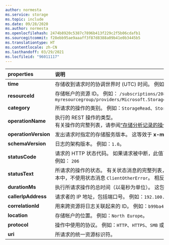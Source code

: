 ```yaml
---
author: normesta
ms.service: storage
ms.topic: include
ms.date: 09/28/2020
ms.author: normesta
ms.openlocfilehash: 2474b8920c5387c7896b413f229c2f5b06cdafb1
ms.sourcegitcommit: f28ebb95ae9aaaff3f87d8388a09b41e0b3445b5
ms.translationtype: HT
ms.contentlocale: zh-CN
ms.lasthandoff: 03/29/2021
ms.locfileid: "96011117"
---
```

| properties | 说明 |
|:--- |:---|
|**time** | 存储收到请求时的协调世界时 (UTC) 时间。 例如：`2018/11/08 21:09:36.6900118`。|
|**resourceId** | 存储帐户的资源 ID。 例如： `/subscriptions/208841be-a4v3-4234-9450-08b90c09f4/resourceGroups/`<br>`myresourcegroup/providers/Microsoft.Storage/storageAccounts/mystorageaccount/storageAccounts/blobServices/default`|
|**category** | 所请求的操作的类别。 例如：`StorageRead`、`StorageWrite` 或 `StorageDelete`。|
|**operationName** | 执行的 REST 操作的类型。 <br> 有关操作的完整列表，请参阅[“存储分析记录的操作和状态消息”主题](/rest/api/storageservices/storage-analytics-logged-operations-and-status-messages)。 |
|**operationVersion** | 发出请求时指定的存储服务版本。 这等效于 **x-ms-version** 标头的值。 例如：`2017-04-17`。|
|**schemaVersion** | 日志的架构版本。 例如：`1.0`。|
|**statusCode** | 请求的 HTTP 状态代码。 如果请求被中断，此值可能会设置为 `Unknown`。 <br> 例如： `206` |
|**statusText** | 所请求的操作的状态。  有关状态消息的完整列表，请参阅[“存储分析记录的操作和状态消息”主题](/rest/api/storageservices/storage-analytics-logged-operations-and-status-messages)。 在版本 2017-04-17 及更高版本中，不使用状态消息 `ClientOtherError`。 相反，此字段包含错误代码。 例如： `SASSuccess`  |
|**durationMs** | 执行所请求操作的总时间（以毫秒为单位）。 这包括读取传入请求和向请求者发送响应的时间。 例如：`12`。|
|**callerIpAddress** | 请求者的 IP 地址，包括端口号。 例如：`192.100.0.102:4362`。 |
|**correlationId** | 用来跨资源将日志关联起来的 ID。 例如：`b99ba45e-a01e-0042-4ea6-772bbb000000`。 |
|**location** | 存储帐户的位置。 例如：`North Europe`。 |
|**protocol**|操作中使用的协议。 例如：`HTTP`、`HTTPS`、`SMB` 或 `NFS`|
| **uri** | 所请求的统一资源标识符。 |